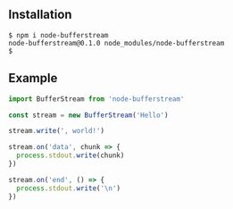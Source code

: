 ## Installation

```console
$ npm i node-bufferstream
node-bufferstream@0.1.0 node_modules/node-bufferstream
$ 
```

## Example

```javascript
import BufferStream from 'node-bufferstream'

const stream = new BufferStream('Hello')

stream.write(', world!')

stream.on('data', chunk => {
  process.stdout.write(chunk)
})

stream.on('end', () => {
  process.stdout.write('\n')
})
```

